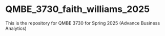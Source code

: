 # QMBE_3730_faith_williams_2025
This is the repository for QMBE 3730 for Spring 2025 (Advance Business Analytics) 
